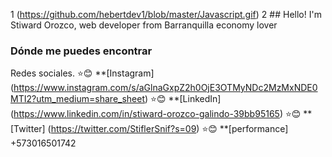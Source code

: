 1 (https://github.com/hebertdev1/blob/master/Javascript.gif)
2 ## Hello! I'm Stiward Orozco, web developer from Barranquilla economy lover 

### Dónde me puedes encontrar 
Redes sociales.
:star::blush: **[Instagram] (https://www.instagram.com/s/aGlnaGxpZ2h0OjE3OTMyNDc2MzMxNDE0MTI2?utm_medium=share_sheet)
:star::blush: **[LinkedIn] (https://www.linkedin.com/in/stiward-orozco-galindo-39bb95165)
:star::blush: **[Twitter] (https://twitter.com/StiflerSnif?s=09)
:star::blush: **[performance] +573016501742
